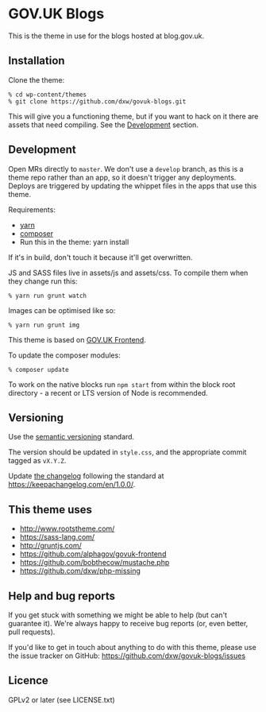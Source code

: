 # GOV.UK Blogs

This is the theme in use for the blogs hosted at blog.gov.uk.


## Installation

Clone the theme:

    % cd wp-content/themes
    % git clone https://github.com/dxw/govuk-blogs.git

This will give you a functioning theme, but if you want to hack on it there are assets that need compiling. See the [Development](#development) section.


## Development

Open MRs directly to `master`. We don't use a `develop` branch, as this is a theme repo rather than an app, so it doesn't trigger any deployments. Deploys are triggered by updating the whippet files in the apps that use this theme.

Requirements:

* [yarn](https://yarnpkg.com/)
* [composer](https://getcomposer.org/)
* Run this in the theme: yarn install

If it's in build, don't touch it because it'll get overwritten.

JS and SASS files live in assets/js and assets/css. To compile them when they change run this:

    % yarn run grunt watch

Images can be optimised like so:

    % yarn run grunt img

This theme is based on [GOV.UK Frontend](https://github.com/alphagov/govuk-frontend).

To update the composer modules:

    % composer update

To work on the native blocks run `npm start` from within the block root directory - a recent or LTS version of Node is recommended.

## Versioning

Use the [semantic versioning](https://semver.org/) standard.

The version should be updated in `style.css`, and the appropriate commit tagged as `vX.Y.Z`.

Update [the changelog](CHANGELOG.md) following the standard at https://keepachangelog.com/en/1.0.0/.

## This theme uses

* http://www.rootstheme.com/
* https://sass-lang.com/
* http://gruntjs.com/
* https://github.com/alphagov/govuk-frontend
* https://github.com/bobthecow/mustache.php
* https://github.com/dxw/php-missing


## Help and bug reports

If you get stuck with something we might be able to help (but can't guarantee it). We're always happy to receive bug reports (or, even better, pull requests).

If you'd like to get in touch about anything to do with this theme, please use the issue tracker on GitHub: https://github.com/dxw/govuk-blogs/issues


## Licence

GPLv2 or later (see LICENSE.txt)

